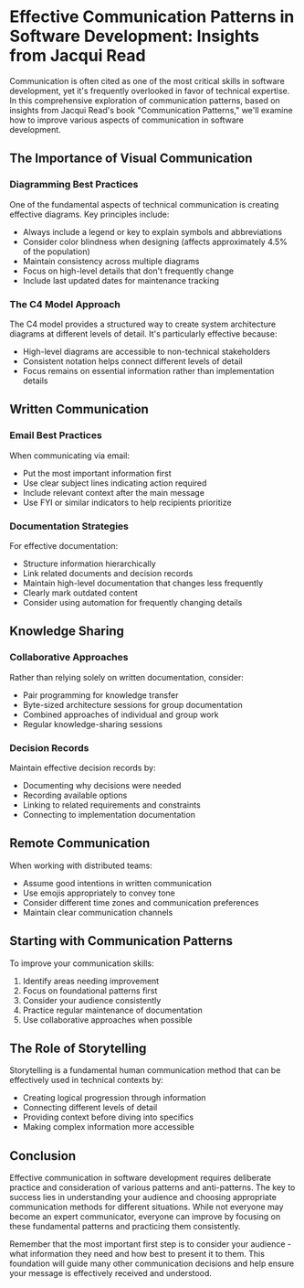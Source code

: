 # Effective Communication Patterns in Software Development: Insights from Jacqui Read

Communication is often cited as one of the most critical skills in software development, yet it's frequently overlooked in favor of technical expertise. In this comprehensive exploration of communication patterns, based on insights from Jacqui Read's book "Communication Patterns," we'll examine how to improve various aspects of communication in software development.

## The Importance of Visual Communication

### Diagramming Best Practices
One of the fundamental aspects of technical communication is creating effective diagrams. Key principles include:

- Always include a legend or key to explain symbols and abbreviations
- Consider color blindness when designing (affects approximately 4.5% of the population)
- Maintain consistency across multiple diagrams
- Focus on high-level details that don't frequently change
- Include last updated dates for maintenance tracking

### The C4 Model Approach
The C4 model provides a structured way to create system architecture diagrams at different levels of detail. It's particularly effective because:

- High-level diagrams are accessible to non-technical stakeholders
- Consistent notation helps connect different levels of detail
- Focus remains on essential information rather than implementation details

## Written Communication

### Email Best Practices
When communicating via email:

- Put the most important information first
- Use clear subject lines indicating action required
- Include relevant context after the main message
- Use FYI or similar indicators to help recipients prioritize

### Documentation Strategies
For effective documentation:

- Structure information hierarchically
- Link related documents and decision records
- Maintain high-level documentation that changes less frequently
- Clearly mark outdated content
- Consider using automation for frequently changing details

## Knowledge Sharing

### Collaborative Approaches
Rather than relying solely on written documentation, consider:

- Pair programming for knowledge transfer
- Byte-sized architecture sessions for group documentation
- Combined approaches of individual and group work
- Regular knowledge-sharing sessions

### Decision Records
Maintain effective decision records by:

- Documenting why decisions were needed
- Recording available options
- Linking to related requirements and constraints
- Connecting to implementation documentation

## Remote Communication

When working with distributed teams:

- Assume good intentions in written communication
- Use emojis appropriately to convey tone
- Consider different time zones and communication preferences
- Maintain clear communication channels

## Starting with Communication Patterns

To improve your communication skills:

1. Identify areas needing improvement
2. Focus on foundational patterns first
3. Consider your audience consistently
4. Practice regular maintenance of documentation
5. Use collaborative approaches when possible

## The Role of Storytelling

Storytelling is a fundamental human communication method that can be effectively used in technical contexts by:

- Creating logical progression through information
- Connecting different levels of detail
- Providing context before diving into specifics
- Making complex information more accessible

## Conclusion

Effective communication in software development requires deliberate practice and consideration of various patterns and anti-patterns. The key to success lies in understanding your audience and choosing appropriate communication methods for different situations. While not everyone may become an expert communicator, everyone can improve by focusing on these fundamental patterns and practicing them consistently.

Remember that the most important first step is to consider your audience - what information they need and how best to present it to them. This foundation will guide many other communication decisions and help ensure your message is effectively received and understood.